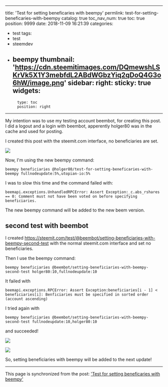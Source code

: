 
---
title: 'Test for setting beneficaries with beempy'
permlink: test-for-setting-beneficaries-with-beempy
catalog: true
toc_nav_num: true
toc: true
position: 9999
date: 2018-11-09 16:21:39
categories:
- test
tags:
- test
- steemdev
- beempy
thumbnail: 'https://cdn.steemitimages.com/DQmewshLSKrVk5X1Y3mebfdL2ABdWGbzYiq2qDoQ4G3o6hW/image.png'
sidebar:
    right:
        sticky: true
widgets:
    -
        type: toc
        position: right
---


My intention was to use my testing account beembot, for creating this post. I did a logout and a login with beembot, apperently holger80 was in the cache and used for posting.

I created this post with the steemit.com interface, no beneficiaries are set.

![](https://cdn.steemitimages.com/DQmewshLSKrVk5X1Y3mebfdL2ABdWGbzYiq2qDoQ4G3o6hW/image.png)

Now, I'm using the new beempy command:
```
beempy beneficiaries @holger80/test-for-setting-beneficaries-with-beempy fullnodeupdate:5%,utopian-io:5%
```
I was to slow this time and the command failed with:
```
beemapi.exceptions.UnhandledRPCError: Assert Exception:_c.abs_rshares == 0: Comment must not have been voted on before specifying beneficiaries.
```

The new beempy command will be added to the new beem version.

## second test with beembot

I created https://steemit.com/test/@beembot/setting-beneficiaries-with-beempy-second-test with the normal steemit.com interface and set no beneficiaries.

Then I use the beempy command:
```
beempy beneficiaries @beembot/setting-beneficiaries-with-beempy-second-test holger80:10,fullnodeupdate:10
```
It failed with
```
beemapi.exceptions.RPCError: Assert Exception:beneficiaries[i - 1] < beneficiaries[i]: Benficiaries must be specified in sorted order (account ascending)
```
I tried again with
```
beempy beneficiaries @beembot/setting-beneficiaries-with-beempy-second-test fullnodeupdate:10,holger80:10
```
and succeeded!

![](https://cdn.steemitimages.com/DQmU3vKcbbtMnjg8cTeM5kRZCgP8eSMSUSPxNfkZjDLkW9N/image.png)

![](https://cdn.steemitimages.com/DQmeCEdTtXrQixzTLftsY3NNE4Ws8UAjxYJEHkxpASTgdik/image.png)

So, setting beneficiaries with beempy will be added to the next update!

- - -

This page is synchronized from the post: ['Test for setting beneficaries with beempy'](https://steemit.com/@holger80/test-for-setting-beneficaries-with-beempy)
